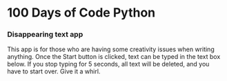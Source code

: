 # 100 Days of Code Python

### Disappearing text app
This app is for those who are having some creativity issues when
writing anything. Once the Start button is clicked, text can be typed
in the text box below. If you stop typing for 5 seconds, all
text will be deleted, and you have to start over. Give it a whirl.